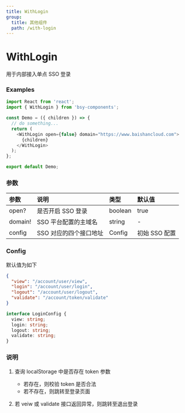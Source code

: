 ```yaml
---
title: WithLogin
group:
  title: 其他组件
  path: /with-login
---
```


# WithLogin

用于内部接入单点 SSO 登录

### Examples

```js
import React from 'react';
import { WithLogin } from 'bsy-components';

const Demo = ({ children }) => {
  // do something...
  return (
    <WithLogin open={false} domain="https://www.baishancloud.com">
      {children}
    </WithLogin>
  );
};

export default Demo;
```

### 参数

| 参数    | 说明                   | 类型    | 默认值        |
| :------ | :--------------------- | :------ | :------------ |
| open?   | 是否开启 SSO 登录      | boolean | true          |
| domain! | SSO 平台配置的主域名   | string  | -             |
| config  | SSO 对应的四个接口地址 | Config  | 初始 SSO 配置 |

### Config

默认值为如下

```json
{
  "view": "/account/user/view",
  "login": "/account/user/login",
  "logout": "/account/user/logout",
  "validate": "/account/token/validate"
}
```

```typescript
interface LoginConfig {
  view: string;
  login: string;
  logout: string;
  validate: string;
}
```

### 说明

1. 查询 localStorage 中是否存在 token 参数

   - 若存在，则校验 token 是否合法
   - 若不存在，则跳转至登录页面

2. 若 veiw 或 validate 接口返回异常，则跳转至退出登录
